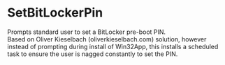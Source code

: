 # SetBitLockerPin
Prompts standard user to set a BitLocker pre-boot PIN.  
Based on Oliver Kieselbach (oliverkieselbach.com) solution, however instead of prompting during install of Win32App, 
this installs a scheduled task to ensure the user is nagged constantly to set the PIN.
